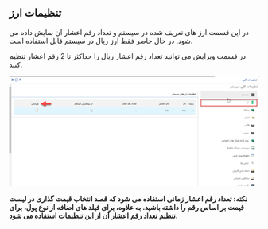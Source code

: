 ## تنظیمات ارز

در این قسمت ارز های تعریف شده در سیستم و تعداد رقم اعشار آن نمایش داده می شود.
در حال حاضر فقط ارز ریال در سیستم قابل استفاده است.

در قسمت ویرایش می توانید تعداد رقم اعشار ریال را حداکثر تا 2 رقم اعشار تنظیم کنید.

![](1.png)

**نکته: تعداد رقم اعشار زمانی استفاده می شود که قصد انتخاب قیمت گذاری در لیست قیمت بر اساس رقم را داشته باشید. به علاوه، برای فیلد های اضافه از نوع پول، برای تنظیم تعداد رقم اعشار آن از این تنظیمات استفاده می شود.**

